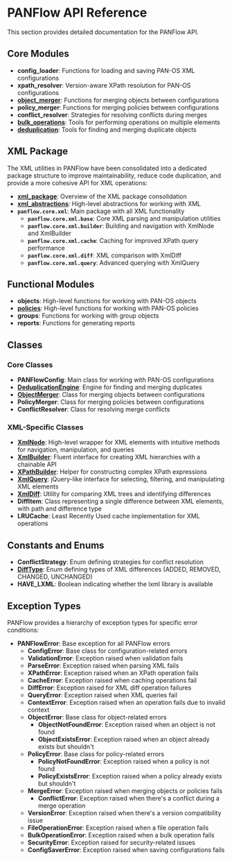# PANFlow API Reference

This section provides detailed documentation for the PANFlow API.

## Core Modules

- **config_loader**: Functions for loading and saving PAN-OS XML configurations
- **xpath_resolver**: Version-aware XPath resolution for PAN-OS configurations
- **[object_merger](../object_merger.md)**: Functions for merging objects between configurations
- **policy_merger**: Functions for merging policies between configurations
- **conflict_resolver**: Strategies for resolving conflicts during merges
- **[bulk_operations](../bulk_policy_ops.md)**: Tools for performing operations on multiple elements
- **[deduplication](../deduplication.md)**: Tools for finding and merging duplicate objects

## XML Package

The XML utilities in PANFlow have been consolidated into a dedicated package structure to improve maintainability, reduce code duplication, and provide a more cohesive API for XML operations:

- **[xml_package](../xml_package.md)**: Overview of the XML package consolidation
- **[xml_abstractions](xml_abstractions.md)**: High-level abstractions for working with XML
- **`panflow.core.xml`**: Main package with all XML functionality
  - **`panflow.core.xml.base`**: Core XML parsing and manipulation utilities
  - **`panflow.core.xml.builder`**: Building and navigation with XmlNode and XmlBuilder
  - **`panflow.core.xml.cache`**: Caching for improved XPath query performance
  - **`panflow.core.xml.diff`**: XML comparison with XmlDiff
  - **`panflow.core.xml.query`**: Advanced querying with XmlQuery

## Functional Modules

- **objects**: High-level functions for working with PAN-OS objects
- **[policies](../policy_bulk_update_capabilities.md)**: High-level functions for working with PAN-OS policies
- **groups**: Functions for working with group objects
- **reports**: Functions for generating reports

## Classes

### Core Classes

- **PANFlowConfig**: Main class for working with PAN-OS configurations
- **[DeduplicationEngine](../deduplication.md#api)**: Engine for finding and merging duplicates
- **[ObjectMerger](../object_merger.md#objectmerger-class)**: Class for merging objects between configurations
- **PolicyMerger**: Class for merging policies between configurations
- **ConflictResolver**: Class for resolving merge conflicts

### XML-Specific Classes

- **[XmlNode](xml_abstractions.md#xmlnode)**: High-level wrapper for XML elements with intuitive methods for navigation, manipulation, and queries
- **[XmlBuilder](xml_abstractions.md#xmlbuilder)**: Fluent interface for creating XML hierarchies with a chainable API
- **[XPathBuilder](xml_abstractions.md#xpathbuilder)**: Helper for constructing complex XPath expressions
- **[XmlQuery](xml_abstractions.md#xmlquery)**: jQuery-like interface for selecting, filtering, and manipulating XML elements
- **[XmlDiff](xml_abstractions.md#xmldiff)**: Utility for comparing XML trees and identifying differences
- **DiffItem**: Class representing a single difference between XML elements, with path and difference type
- **LRUCache**: Least Recently Used cache implementation for XML operations

## Constants and Enums

- **ConflictStrategy**: Enum defining strategies for conflict resolution
- **[DiffType](xml_abstractions.md#xmldiff)**: Enum defining types of XML differences (ADDED, REMOVED, CHANGED, UNCHANGED)
- **HAVE_LXML**: Boolean indicating whether the lxml library is available

## Exception Types

PANFlow provides a hierarchy of exception types for specific error conditions:

- **PANFlowError**: Base exception for all PANFlow errors
  - **ConfigError**: Base class for configuration-related errors
  - **ValidationError**: Exception raised when validation fails
  - **ParseError**: Exception raised when parsing XML fails
  - **XPathError**: Exception raised when an XPath operation fails
  - **CacheError**: Exception raised when caching operations fail
  - **DiffError**: Exception raised for XML diff operation failures
  - **QueryError**: Exception raised when XML queries fail
  - **ContextError**: Exception raised when an operation fails due to invalid context
  - **ObjectError**: Base class for object-related errors
    - **ObjectNotFoundError**: Exception raised when an object is not found
    - **ObjectExistsError**: Exception raised when an object already exists but shouldn't
  - **PolicyError**: Base class for policy-related errors
    - **PolicyNotFoundError**: Exception raised when a policy is not found
    - **PolicyExistsError**: Exception raised when a policy already exists but shouldn't
  - **MergeError**: Exception raised when merging objects or policies fails
    - **ConflictError**: Exception raised when there's a conflict during a merge operation
  - **VersionError**: Exception raised when there's a version compatibility issue
  - **FileOperationError**: Exception raised when a file operation fails
  - **BulkOperationError**: Exception raised when a bulk operation fails
  - **SecurityError**: Exception raised for security-related issues
  - **ConfigSaverError**: Exception raised when saving configurations fails